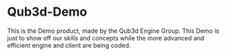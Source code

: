 # Qub3d-Demo

This is the Demo product, made by the Qub3d Engine Group. This Demo is just to show off our skills and concepts while the more advanced and efficient engine and client are being coded.
